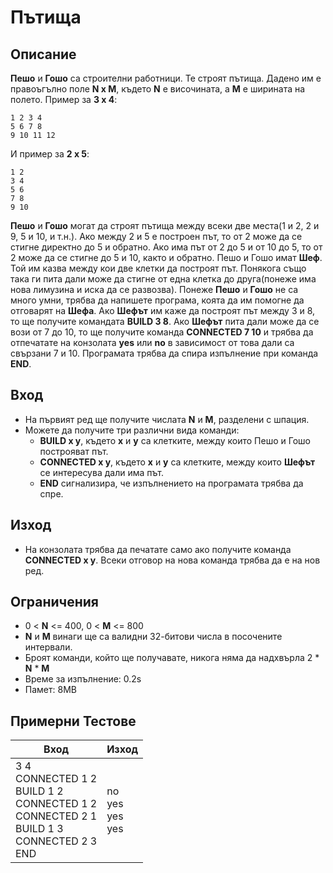 # Пътища

## Описание
**Пешо** и **Гошо** са строителни работници. Те строят пътища. 
Дадено им е правоъгълно поле **N x M**, където **N** е височината, а **M** е ширината на полето. 
Пример за **3 x 4**:

```
1 2 3 4
5 6 7 8
9 10 11 12
```

И пример за **2 x 5**:
```
1 2
3 4
5 6
7 8
9 10
```

**Пешо** и **Гошо** могат да строят пътища между всеки две места(1 и 2, 2 и 9, 5 и 10, и т.н.). 
Ако между 2 и 5 е построен път, то от 2 може да се стигне директно до 5 и обратно. Ако има път от 2 до 5 и от 10 до 5, 
то от 2 може да се стигне до 5 и 10, както и обратно. Пешо и Гошо имат **Шеф**. Той им казва между кои две клетки да построят път. 
Понякога също така ги пита дали може да стигне от една клетка до друга(понеже има нова лимузина и иска да се развозва). 
Понеже **Пешо** и **Гошо** не са много умни, трябва да напишете програма, коята да им помогне да отговарят на **Шефа**. Ако **Шефът** им каже да 
построят път между 3 и 8, то ще получите командата **BUILD 3 8**. Ако **Шефът** пита дали може да се вози от 7 до 10, то ще получите 
команда **CONNECTED 7 10** и трябва да отпечатате на конзолата **yes** или **no** в зависимост от това дали са свързани 7 и 10. Програмата 
трябва да спира изпълнение при команда **END**.

## Вход
- На първият ред ще получите числата **N** и **M**, разделени с шпация.
- Можете да получите три различни вида команди:
  - **BUILD x y**, където **x** и **y** са клетките, между които Пешо и Гошо построяват път.
  - **CONNECTED x y**, където **x** и **y** са клетките, между които **Шефът** се интересува дали има път.
  - **END** сигнализира, че изпълнението на програмата трябва да спре.
  
## Изход
- На конзолата трябва да печатате само ако получите команда **CONNECTED x y**. Всеки отговор на нова команда трябва да е на нов ред.

## Ограничения
- 0 < **N** <= 400, 0 < **M** <= 800  
- **N** и **M** винаги ще са валидни 32-битови числа в посочените интервали.
- Броят команди, който ще получавате, никога няма да надхвърла 2 &#42; **N** &#42; **M**
- Време за изпълнение: 0.2s
- Памет: 8MB

## Примерни Тестове

|       Вход      |         Изход        |
|-----------------|----------------------|
|3 4<br>CONNECTED 1 2<br>BUILD 1 2<br>CONNECTED 1 2<br>CONNECTED 2 1<br>BUILD 1 3<br>CONNECTED 2 3<br>END|no<br>yes<br>yes<br>yes|